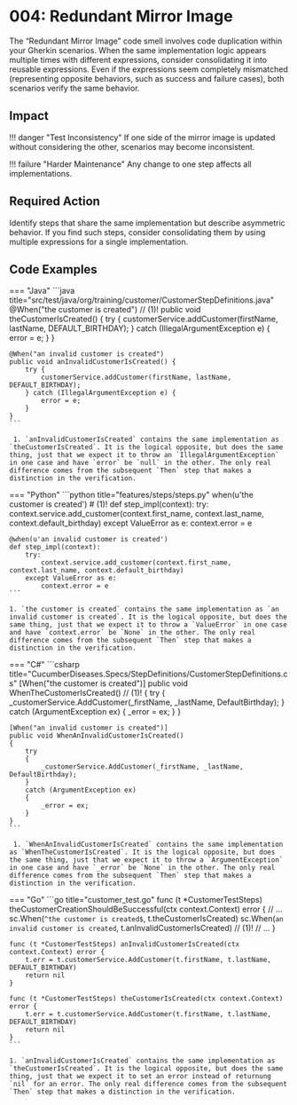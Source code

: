 # 004: Redundant Mirror Image

The “Redundant Mirror Image” code smell involves code duplication within your Gherkin scenarios.
When the same implementation logic appears multiple times with different expressions, consider consolidating it into reusable expressions.
Even if the expressions seem completely mismatched (representing opposite behaviors, such as success and failure cases), both scenarios verify the same behavior.

## Impact
!!! danger "Test Inconsistency"
    If one side of the mirror image is updated without considering the other, scenarios may become inconsistent.

!!! failure "Harder Maintenance"
    Any change to one step affects all implementations.

## Required Action
Identify steps that share the same implementation but describe asymmetric behavior. 
If you find such steps, consider consolidating them by using multiple expressions for a single implementation.

## Code Examples

=== "Java"
    ```java title="src/test/java/org/training/customer/CustomerStepDefinitions.java"
    @When("the customer is created") // (1)!
    public void theCustomerIsCreated() {
        try {
            customerService.addCustomer(firstName, lastName, DEFAULT_BIRTHDAY);
        } catch (IllegalArgumentException e) {
            error = e;
        }
    }

    @When("an invalid customer is created")
    public void anInvalidCustomerIsCreated() {
        try {
            customerService.addCustomer(firstName, lastName, DEFAULT_BIRTHDAY);
        } catch (IllegalArgumentException e) {
            error = e;
        }
    }
    ```

     1. `anInvalidCustomerIsCreated` contains the same implementation as `theCustomerIsCreated`. It is the logical opposite, but does the same thing, just that we expect it to throw an `IllegalArgumentException` in one case and have `error` be `null` in the other. The only real difference comes from the subsequent `Then` step that makes a distinction in the verification.

=== "Python"
    ```python title="features/steps/steps.py"
    when(u'the customer is created') # (1)!
    def step_impl(context):
        try:
            context.service.add_customer(context.first_name, context.last_name, context.default_birthday)
        except ValueError as e:
            context.error = e

    @when(u'an invalid customer is created')
    def step_impl(context):
        try:
            context.service.add_customer(context.first_name, context.last_name, context.default_birthday)
        except ValueError as e:
            context.error = e
    ```

    1. `the customer is created` contains the same implementation as `an invalid customer is created`. It is the logical opposite, but does the same thing, just that we expect it to throw a `ValueError` in one case and have `context.error` be `None` in the other. The only real difference comes from the subsequent `Then` step that makes a distinction in the verification.

=== "C#"
    ```csharp title="CucumberDiseases.Specs/StepDefinitions/CustomerStepDefinitions.cs"
    [When("the customer is created")]
    public void WhenTheCustomerIsCreated() // (1)!
    {
        try
        {
            _customerService.AddCustomer(_firstName, _lastName, DefaultBirthday);
        }
        catch (ArgumentException ex)
        {
            _error = ex;
        }
    }

    [When("an invalid customer is created")]
    public void WhenAnInvalidCustomerIsCreated()
    {
        try
        {
            _customerService.AddCustomer(_firstName, _lastName, DefaultBirthday);
        }
        catch (ArgumentException ex)
        {
            _error = ex;
        }
    }
    ```

     1. `WhenAnInvalidCustomerIsCreated` contains the same implementation as `WhenTheCustomerIsCreated`. It is the logical opposite, but does the same thing, just that we expect it to throw a `ArgumentException` in one case and have `_error` be `None` in the other. The only real difference comes from the subsequent `Then` step that makes a distinction in the verification.

=== "Go"
    ```go title="customer_test.go"
    func (t *CustomerTestSteps) theCustomerCreationShouldBeSuccessful(ctx context.Context) error {
        // ...
        sc.When(`^the customer is created$`, t.theCustomerIsCreated)
        sc.When(`an invalid customer is created`, t.anInvalidCustomerIsCreated) // (1)!
        // ...
    }

    func (t *CustomerTestSteps) anInvalidCustomerIsCreated(ctx context.Context) error {
        t.err = t.customerService.AddCustomer(t.firstName, t.lastName, DEFAULT_BIRTHDAY)
        return nil
    }

    func (t *CustomerTestSteps) theCustomerIsCreated(ctx context.Context) error {
        t.err = t.customerService.AddCustomer(t.firstName, t.lastName, DEFAULT_BIRTHDAY)
        return nil
    }
    ```

    1. `anInvalidCustomerIsCreated` contains the same implementation as `theCustomerIsCreated`. It is the logical opposite, but does the same thing, just that we expect it to set an error instead of returnung `nil` for an error. The only real difference comes from the subsequent `Then` step that makes a distinction in the verification.